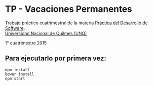 TP - Vacaciones Permanentes
===========================

Trabajo práctico cuatrimestral de la materia [Práctica del Desarrollo de Software](https://sites.google.com/site/practicadesarrollosoft).  
[Universidad Nacional de Quilmes (UNQ)](http://www.unq.edu.ar/)

1° cuatrimestre 2015

Para ejecutarlo por primera vez:
--------------------------------

`npm install`  
`bower install`  
`npm start`
